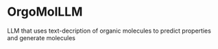 # OrgoMolLLM
LLM that uses text-decription of organic molecules to predict properties and generate molecules
